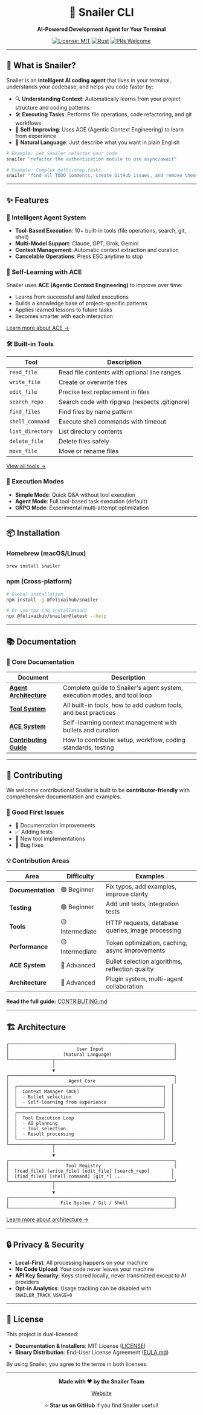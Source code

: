 <div align="center">

# 🐌 Snailer CLI

**AI-Powered Development Agent for Your Terminal**

[![License: MIT](https://img.shields.io/badge/License-MIT-yellow.svg)](https://opensource.org/licenses/MIT)
[![Rust](https://img.shields.io/badge/rust-1.75%2B-orange.svg)](https://www.rust-lang.org/)
[![PRs Welcome](https://img.shields.io/badge/PRs-welcome-brightgreen.svg)](docs/CONTRIBUTING.md)

</div>

---

## 🚀 What is Snailer?

Snailer is an **intelligent AI coding agent** that lives in your terminal, understands your codebase, and helps you code faster by:

- 🔍 **Understanding Context**: Automatically learns from your project structure and coding patterns
- 🛠️ **Executing Tasks**: Performs file operations, code refactoring, and git workflows
- 🧠 **Self-Improving**: Uses ACE (Agentic Context Engineering) to learn from experience
- 💬 **Natural Language**: Just describe what you want in plain English

```bash
# Example: Let Snailer refactor your code
snailer "refactor the authentication module to use async/await"

# Example: Complex multi-step tasks
snailer "find all TODO comments, create GitHub issues, and remove them from code"
```

---

## ✨ Features

### 🤖 Intelligent Agent System

- **Tool-Based Execution**: 10+ built-in tools (file operations, search, git, shell)
- **Multi-Model Support**: Claude, GPT, Grok, Gemini
- **Context Management**: Automatic context extraction and curation
- **Cancelable Operations**: Press ESC anytime to stop

### 🧠 Self-Learning with ACE

Snailer uses **ACE (Agentic Context Engineering)** to improve over time:

- Learns from successful and failed executions
- Builds a knowledge base of project-specific patterns
- Applies learned lessons to future tasks
- Becomes smarter with each interaction

[Learn more about ACE →](docs/ACE_SYSTEM.md)

### 🛠️ Built-in Tools

| Tool | Description |
|------|-------------|
| `read_file` | Read file contents with optional line ranges |
| `write_file` | Create or overwrite files |
| `edit_file` | Precise text replacement in files |
| `search_repo` | Search code with ripgrep (respects .gitignore) |
| `find_files` | Find files by name pattern |
| `shell_command` | Execute shell commands with timeout |
| `list_directory` | List directory contents |
| `delete_file` | Delete files safely |
| `move_file` | Move or rename files |

[View all tools →](docs/TOOL_SYSTEM.md)

### 🎯 Execution Modes

- **Simple Mode**: Quick Q&A without tool execution
- **Agent Mode**: Full tool-based task execution (default)
- **GRPO Mode**: Experimental multi-attempt optimization

---

## 📦 Installation

### Homebrew (macOS/Linux)

```bash
brew install snailer
```

### npm (Cross-platform)

```bash
# Global installation
npm install -g @felixaihub/snailer

# Or use npx (no installation)
npx @felixaihub/snailer@latest --help
```

---

## 📚 Documentation

### 📖 Core Documentation

| Document | Description |
|----------|-------------|
| [**Agent Architecture**](docs/AGENT_ARCHITECTURE.md) | Complete guide to Snailer's agent system, execution modes, and tool loop |
| [**Tool System**](docs/TOOL_SYSTEM.md) | All built-in tools, how to add custom tools, and best practices |
| [**ACE System**](docs/ACE_SYSTEM.md) | Self-learning context management with bullets and curation |
| [**Contributing Guide**](docs/CONTRIBUTING.md) | How to contribute: setup, workflow, coding standards, testing |


---

## 🤝 Contributing

We welcome contributions! Snailer is built to be **contributor-friendly** with comprehensive documentation and examples.

### 🎯 Good First Issues

- 📝 Documentation improvements
- ✅ Adding tests
- 🔧 New tool implementations
- 🐛 Bug fixes

### 💡 Contribution Areas

| Area | Difficulty | Examples |
|------|------------|----------|
| **Documentation** | 🟢 Beginner | Fix typos, add examples, improve clarity |
| **Testing** | 🟢 Beginner | Add unit tests, integration tests |
| **Tools** | 🟡 Intermediate | HTTP requests, database queries, image processing |
| **Performance** | 🟡 Intermediate | Token optimization, caching, async improvements |
| **ACE System** | 🔴 Advanced | Bullet selection algorithms, reflection quality |
| **Architecture** | 🔴 Advanced | Plugin system, multi-agent collaboration |

**Read the full guide:** [CONTRIBUTING.md](docs/CONTRIBUTING.md)

---

## 🏗️ Architecture

```
┌─────────────────────────────────────────────────────────────┐
│                         User Input                          │
│                    (Natural Language)                       │
└────────────────┬────────────────────────────────────────────┘
                 │
                 ▼
┌─────────────────────────────────────────────────────────────┐
│                      Agent Core                             │
│  ┌──────────────────────────────────────────────────────┐  │
│  │  Context Manager (ACE)                               │  │
│  │  - Bullet selection                                  │  │
│  │  - Self-learning from experience                     │  │
│  └──────────────────────────────────────────────────────┘  │
│  ┌──────────────────────────────────────────────────────┐  │
│  │  Tool Execution Loop                                 │  │
│  │  - AI planning                                       │  │
│  │  - Tool selection                                    │  │
│  │  - Result processing                                 │  │
│  └──────────────────────────────────────────────────────┘  │
└────────────────┬────────────────────────────────────────────┘
                 │
                 ▼
┌─────────────────────────────────────────────────────────────┐
│                     Tool Registry                           │
│  [read_file] [write_file] [edit_file] [search_repo]        │
│  [find_files] [shell_command] [git_*] ...                  │
└────────────────┬────────────────────────────────────────────┘
                 │
                 ▼
┌─────────────────────────────────────────────────────────────┐
│                   File System / Git / Shell                 │
└─────────────────────────────────────────────────────────────┘
```

[Learn more about architecture →](docs/AGENT_ARCHITECTURE.md)

---

## 🔒 Privacy & Security

- **Local-First**: All processing happens on your machine
- **No Code Upload**: Your code never leaves your machine
- **API Key Security**: Keys stored locally, never transmitted except to AI providers
- **Opt-in Analytics**: Usage tracking can be disabled with `SNAILER_TRACK_USAGE=0`

---

## 📄 License

This project is dual-licensed:

- **Documentation & Installers**: MIT License ([LICENSE](LICENSE))
- **Binary Distribution**: End-User License Agreement ([EULA.md](EULA.md))

By using Snailer, you agree to the terms in both licenses.

---

<div align="center">

**Made with ❤️ by the Snailer Team**

[Website](https://snailer.ai)

⭐ **Star us on GitHub** if you find Snailer useful!

</div>
